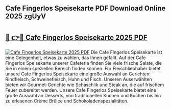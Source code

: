 ## Cafe Fingerlos Speisekarte PDF Download Online 2025 zgUyV

# <h2><a href="http://gc73mo.nevu.top/?p=Cafe+Fingerlos+Speisekarte">🔗 👉🔴 Cafe Fingerlos Speisekarte 2025 PDF</a></h2>

[![Cafe Fingerlos Speisekarte 2025 PDF](https://i.imgur.com/dBaPXMq.png)](http://gc73mo.nevu.top/?p=Cafe+Fingerlos+Speisekarte)
Die Cafe Fingerlos Speisekarte ist eine Gelegenheit, etwas zu wählen, das Ihnen gefällt. Auf der Cafe Fingerlos Speisekarte unserer Cafeteria finden Sie viele frische Salate, die Sie in einem speziellen Bereich finden können. Für Fleischliebhaber bietet unsere Cafe Fingerlos Speisekarte eine große Auswahl an Gerichten: Rindfleisch, Schweinefleisch, Huhn und Fisch. Unseren Auserwählten bieten wir Gourmet-Gerichte wie Schaschlik und Steak an, die auf frischem Feuer zubereitet werden. Unsere Cafe Fingerlos Speisekarte bietet eine große Auswahl an Desserts, von traditionellen Kuchen und Kuchen bis hin zu erlesenen Crème Brûlée und Schokoladenspezialitäten.
